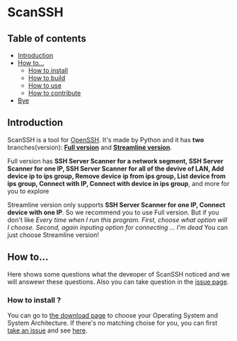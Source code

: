 # ScanSSH

## Table of contents
- [Introduction](#introduction)
- [How to...](#how-to)
  - [How to install](#how-to-install)
  - [How to build](#how-to-build)
  - [How to use](#how-to-use)
  - [How to contribute](#how-to-contribute)
- [Bye](#bye)


## Introduction
ScanSSH is a tool for [OpenSSH](https://github.com/openssh/openssh-portable). It's made by Python and it has **two** branches(version): [**Full version**](FULL.md) and [**Streamline version**](STREAMLINE.md).

Full version has **SSH Server Scanner for a network segment, SSH Server Scanner for one IP, SSH Server Scanner for all of the devive of LAN, Add device ip to ips group, Remove device ip from ips group, List device from ips group, Connect with IP, Connect with device in ips group**, and more for you to explore

Streamline version only supports **SSH Server Scanner for one IP, Connect device with one IP**. So we recommend you to use Full version. But if you don't like *Every time when I run this program. First, choose what option will I choose. Second, again inputing option for connecting ... I'm dead* You can just choose Streamline version!


## How to...
Here shows some questions what the deveoper of ScanSSH noticed and we will answewr these questions. Also you can take question in the [issue page](https://github.com/lucheshidi/ScanSSH/issues).

### How to install ?
You can go to [the download page](https://github.com/lucheshidi/ScanSSH/releases) to choose your Operating System and System Architecture. If there's no matching choise for you, you can first [take an issue](https://github.com/lucheshidi/ScanSSH/issues) and see [here](#how-to-build).
